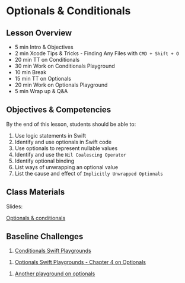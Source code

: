 # Optionals & Conditionals

## Lesson Overview
- 5 min Intro & Objectives
- 2 min Xcode Tips & Tricks - Finding Any Files with ```CMD + Shift + O```
- 20 min TT on Conditionals
- 30 min  Work on Conditionals Playground
- 10 min Break
- 15 min TT on Optionals
- 20 min Work on Optionals Playground
- 5 min Wrap up & Q&A

## Objectives & Competencies
By the end of this lesson, students should be able to:

1. Use logic statements in Swift
1. Identify and use optionals in Swift code
1. Use optionals to represent nullable values
1. Identify and use the `Nil Coalescing Operator`
1. Identify optional binding
1. List ways of unwrapping an optional value
1. List the cause and effect of `Implicitly Unwrapped Optionals`

## Class Materials

Slides:

[Optionals & conditionals](https://docs.google.com/presentation/d/1mGFfmfmUR36PVpOQDSGlCvTjjpBmR6MMiWG8SmKZkAE/edit?usp=sharing)

## Baseline Challenges

1. [Conditionals Swift Playgrounds](https://github.com/MakeSchool-Tutorials/Intro-Conditionals-Swift-Playground/archive/master.zip)
<!-- https://github.com/MakeSchool-Tutorials/Intro-Conditionals-Swift-Playground.git -->
1. [Optionals Swift Playgrounds - Chapter 4 on Optionals](https://github.com/MakeSchool-Tutorials/Swift-Language-Playgrounds/archive/swift4.zip)
<!-- https://github.com/MakeSchool-Tutorials/Swift-Language-Playgrounds.git -->
1. [Another playground on optionals](https://github.com/MakeSchool-Tutorials/Intro-Optionals-Dictionaries-Playground)
